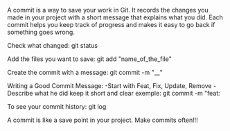 A commit is a way to save your work in Git.
It records the changes you made in your project with a short message that explains what you did.
Each commit helps you keep track of progress and makes it easy to go back if something goes wrong.

Check what changed: git status

Add the files you want to save: git add "name_of_the_file"

Create the commit with a message:
git commit -m "__"

Writing a Good Commit Message:
-Start with Feat, Fix, Update, Remove
-Describe what he did keep it short and clear 
exemple: git commit -m "feat: 

To see your commit history: git log 

A commit is like a save point in your project.
Make commits often!!!
